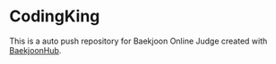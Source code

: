 # CodingKing
This is a auto push repository for Baekjoon Online Judge created with [BaekjoonHub](https://github.com/BaekjoonHub/BaekjoonHub).
